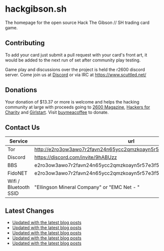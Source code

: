 # hackgibson.sh
The homepage for the open source Hack The Gibson // SH trading card game.


## Contributing

To add your card just submit a pull request with your card's front art, it would be added to the next run of set after community play testing.

Game play and discussions over the project is held the r2600 discord server. Come join us at [Discord](https://discord.com/invite/9hABUzz) or via IRC at https://www.scuttled.net/


## Donations

Your donation of $13.37 or more is welcome and helps the hacking community at large with proceeds going to [2600 Magazine](https://2600.com/), [Hackers for Charity](https://hackersforcharity.org) and [Girlstart](https://girlstart.org).  Visit [buymeacoffee](https://www.buymeacoffee.com/hackgibson.sh) to donate.


## Contact Us

Service | url
-|-
Tor | http://e2ro3ow3awo7r2favn24n65ycc2qmzkoayn5r57e3f56nvjwdcgg32ad.onion
Discord | https://discord.com/invite/9hABUzz
BBS | e2ro3ow3awo7r2favn24n65ycc2qmzkoayn5r57e3f56nvjwdcgg32ad.onion:23
FidoNET | e2ro3ow3awo7r2favn24n65ycc2qmzkoayn5r57e3f56nvjwdcgg32ad.onion:24554
Wifi / Bluetooth SSID | "Ellingson Mineral Company" or "EMC Net - <fidonet address>"

## Latest Changes
<!-- BLOG-POST-LIST:START -->
- [Updated with the latest blog posts](https://github.com/DFW2600/hackgibson.sh/commit/d7b26d2ea6e318e59d54d9b1367fe4bf3ba2a193)
- [Updated with the latest blog posts](https://github.com/DFW2600/hackgibson.sh/commit/d6dad5ce0b5af720c6d2d019720129c8031ea77c)
- [Updated with the latest blog posts](https://github.com/DFW2600/hackgibson.sh/commit/43a223e21b8a78bfa9502f6021594399f9ccb40b)
- [Updated with the latest blog posts](https://github.com/DFW2600/hackgibson.sh/commit/4ffd69e5fbf8539622a45ec25d39530f51faec9f)
- [Updated with the latest blog posts](https://github.com/DFW2600/hackgibson.sh/commit/7573b0f9e977c899cba326db4ff5ce038afebab5)
<!-- BLOG-POST-LIST:END -->
